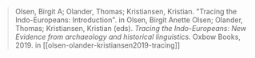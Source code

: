 > Olsen, Birgit A; Olander, Thomas; Kristiansen, Kristian. "Tracing the Indo-Europeans: Introduction". in Olsen, Birgit Anette Olsen; Olander, Thomas; Kristiansen, Kristian (eds). *Tracing the Indo-Europeans: New Evidence from archaeology and historical linguistics*. Oxbow Books, 2019.
> in [[olsen-olander-kristiansen2019-tracing]]